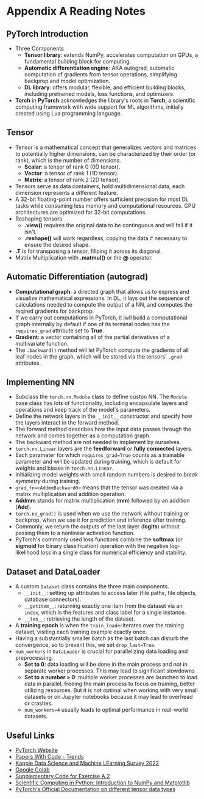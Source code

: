 # Appendix A Reading Notes

## PyTorch Introduction
- Three Components
    - **Tensor library**: extends NumPy, accelerates computation on GPUs, a fundamental building block for computing.
    - **Automatic differentiation engine**: AKA autograd, automatic computation of gradients from tensor operations, simplifying backprop and model optimization.
    - **DL library**: offers modular, flexible, and efficient building blocks, including pretrained models, loss functions, and optimizers.
- **Torch** in **PyTorch** acknowledges the library's roots in **Torch**, a scientific computing framework with wide support for ML algorithms, initially created using Lua programming language.

## Tensor
- Tensor is a mathematical concept that generalizes vectors and matrices to potentially higher dimensions, can be characterized by their order (or rank), which is the number of dimensions. 
    - **Scalar**: a tensor of rank 0 (0D tensor).
    - **Vector**: a tensor of rank 1 (1D tensor).
    - **Matrix**: a tensor of rank 2 (2D tensor).
- Tensors serve as data containers, hold multidimensional data, each dimension represents a different feature.
- A 32-bit floating-point number offers sufficient precision for most DL tasks while consuming less memory and computational resources. GPU architectures are optimized for 32-bit computations.
- Reshaping tensors
    - **.view()** requires the original data to be continguous and will fail if it isn't.
    - **.reshape()** will work regardless, copying the data if necessary to ensure the desired shape.
- **.T** is for transposing a tensor, fillping it across its diagonal.
- Matrix Multiplication with **.matmul()** or the **@** operator.

## Automatic Differentiation (autograd)
- **Computational graph**: a directed graph that allows us to express and visualize mathematical expressions. In DL, it lays out the sequence of calculations needed to compute the output of a NN, and computes the reqired gradients for backprop.
- If we carry out computations in PyTorch, it iwll build a computational graph internally by default if one of its terminal nodes has the `requires_grad` attribute set to **True**.
- **Gradient**: a vector containing all of the partial derivatives of a multivariate function.
- The `.backward()` method will let PyTorch compute the gradients of all leaf nodes in the graph, which will be stored via the tensors' `.grad` attributes.

## Implementing NN
- Subclass the `torch.nn.Module` class to define custon NN. The `Module` base class has lots of functionality, including encapsulate layers and operations and keep track of the model's parameters.
- Define the network layers in the `__init__` constructor and specify how the layers interact in the forward method.
- The forward method describes how the input data passes through the network and comes together as a computation graph.
- The backward method are not needed to implement by ourselves.
- `torch.nn.Linear` layers are the **feedforward** or **fully connected** layers.
- Each parameter for which `requires_grad=True` counts as a trainable parameter and will be updated during training, which is default for weights and biases in `torch.nn.Linear`.
- Initializing model weights with small random numbers is desired to *break symmetry* during training.
- `grad_fn=<AddmmBackward0>` means that the tensor was created via a matrix multiplication and addition operation.
- **Addmm** stands for matrix multiplication (**mm**) followed by an addition (**Add**).
- `torch.no_grad()` is used when we use the network without training or backprop, when we use it for prediction and inference after training.
- Commonly, we return the outputs of the last layer (**logits**) without passing them to a nonlinear activation function.
- PyTorch's commonly used loss functions combine the **softmax** (or **sigmoid** for binary classification) operation with the negative log-likelihood loss in a single class for numerical efficiency and stability.


## Dataset and DataLoader
- A custom `Dataset` class contains the three main components.
    - `__init__`: setting up attributes to access later (file paths, file objects, database connectors).
    - `__getitem__`: returning exactly one item from the dataset via an `index`, which is the features and class label for a single instance.
    - `__len__`: retrieving the length of the dataset.
- A **training epoch** is when the `train_loader`iterates over the training dataset, visiting each training example exactly once.
- Having a substantially smaller batch as the last batch can disturb the convergence, so to prevent this, we set `drop_last=True`.
- `num_workers` in `DataLoader` is crucial for parallelizing data loading and preprocessing.
    - **Set to 0**: data loading will be done in the main process and not in separate worker processes. This may lead to significant slowdowns
    - **Set to a number > 0**: multiple worker processes are launched to load data in parallel, freeing the main process to focus on training, better utilizing resources. But it is not optimal when working with very small datasets or on Jupyter notebooks because it may lead to overhead or crashes.
    - `num_workers=4` usually leads to optimal performance in real-world datasets.

## Useful Links
- [PyTorch Website](https://pytorch.org/)
- [Papers With Code - Trends](https://paperswithcode.com/trends)
- [Kapple Data Science and Machine LEarning Survey 2022](https://www.kaggle.com/c/kaggle-survey-2022)
- [Google Colab](https://colab.research.google.com)
- [Supplementary Code for Exercise A.2](https://mng.bz/o05v)
- [Scientific Computing in Python: Introduction to NumPy and Matplotlib](https://sebastianraschka.com/blog/2020/numpy-intro.html)
- [PyTorch's Official Documentation on different tensor data types](https://docs.pytorch.org/docs/stable/tensors.html)